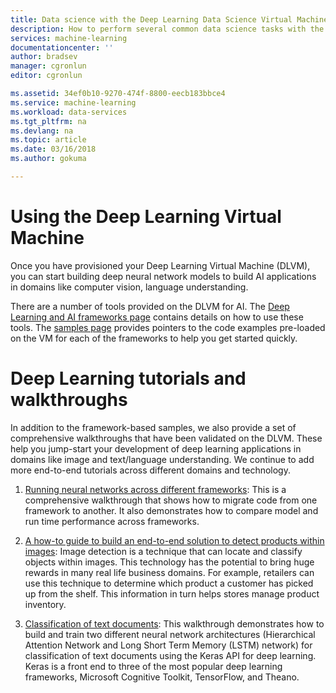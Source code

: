 ```yaml
---
title: Data science with the Deep Learning Data Science Virtual Machine on Azure | Microsoft Docs
description: How to perform several common data science tasks with the Deep Learning  Data Science VM.
services: machine-learning
documentationcenter: ''
author: bradsev
manager: cgronlun
editor: cgronlun

ms.assetid: 34ef0b10-9270-474f-8800-eecb183bbce4
ms.service: machine-learning
ms.workload: data-services
ms.tgt_pltfrm: na
ms.devlang: na
ms.topic: article
ms.date: 03/16/2018
ms.author: gokuma

---
```

# Using the Deep Learning Virtual Machine

Once you have provisioned your Deep Learning Virtual Machine (DLVM), you can start building deep neural network models to build AI applications in domains like computer vision, language understanding. 

There are a number of tools provided on the DLVM for AI. The [Deep Learning and AI frameworks page](dsvm-deep-learning-ai-frameworks.md) contains details on how to use these tools. The [samples page](dsvm-samples-and-walkthroughs.md) provides pointers to the code examples pre-loaded on the VM for each of the frameworks to help you get started quickly. 

# Deep Learning tutorials and walkthroughs

In addition to the framework-based samples, we also provide a set of comprehensive walkthroughs that have been validated on the DLVM. These help you jump-start your development of deep learning applications in domains like image and text/language understanding. We continue to add more end-to-end tutorials across different domains and technology.   

1. [Running neural networks across different frameworks](https://github.com/ilkarman/DeepLearningFrameworks): This is a comprehensive walkthrough that shows how to migrate code from one framework to another. It also demonstrates how to compare model and run time performance across frameworks. 

2. [A how-to guide to build an end-to-end solution to detect products within images](https://github.com/Azure/cortana-intelligence-product-detection-from-images): Image detection is a technique that can locate and classify objects within images. This technology has the potential to bring huge rewards in many real life business domains. For example, retailers can use this technique to determine which product a customer has picked up from the shelf. This information in turn helps stores manage product inventory. 

3. [Classification of text documents](https://github.com/anargyri/lstm_han): This walkthrough demonstrates how to build and train two different neural network architectures (Hierarchical Attention Network and Long Short Term Memory (LSTM) network) for classification of text documents using the Keras API for deep learning. Keras is a front end to three of the most popular deep learning frameworks, Microsoft Cognitive Toolkit, TensorFlow, and Theano.




